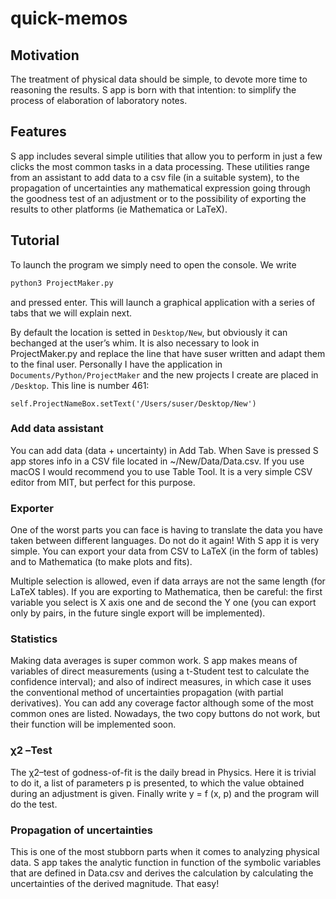 # quick-memos



## Motivation

The treatment of physical data should be simple, to devote more time to reasoning the results. S app is born with that intention: to simplify the process of elaboration of laboratory notes.



## Features

S app includes several simple utilities that allow you to perform in just a few clicks the most common tasks in a data processing. These utilities range from an assistant to add data to a csv file (in a suitable system), to the propagation of uncertainties any mathematical expression going through the goodness test of an adjustment or to the possibility of exporting the results to other platforms (ie Mathematica or LaTeX).



## Tutorial

To launch the program we simply need to open the console. We write
```bash
python3 ProjectMaker.py
```
and pressed enter. This will launch a graphical application with a series of tabs that we will explain next.

By default the location is setted in `Desktop/New`, but obviously it can bechanged at the user’s whim. 
It is also necessary to look in ProjectMaker.py and replace the line that have suser written and adapt
them to the final user. Personally I have the application in `Documents/Python/ProjectMaker` and the
new projects I create are placed in `/Desktop`. This line is number 461:
```
self.ProjectNameBox.setText('/Users/suser/Desktop/New')
```



### Add data assistant

You can add data (data + uncertainty) in Add Tab. When Save is pressed S app stores info in a CSV file located in ~/New/Data/Data.csv. If you use macOS I would recommend you to use Table Tool. It is a very simple CSV editor from MIT, but perfect for this purpose.



### Exporter

One of the worst parts you can face is having to translate the data you have taken between different languages. Do not do it again! With S app it is very simple. You can export your data from CSV to LaTeX (in the form of tables) and to Mathematica (to make plots and fits).

Multiple selection is allowed, even if data arrays are not the same length (for LaTeX tables). If you are exporting to Mathematica, then be careful: the first variable you select is X axis one and de second the Y one (you can export only by pairs, in the future single export will be implemented).



### Statistics

Making data averages is super common work. S app makes means of variables of direct measurements (using a t-Student test to calculate the confidence interval); and also of indirect measures, in which case it uses the conventional method of uncertainties propagation  (with partial derivatives).
You can add any coverage factor although some of the most common ones are listed. Nowadays, the two copy buttons do not work, but their function will be implemented soon.



### χ2 –Test

The χ2–test of godness-of-fit is the daily bread in Physics. Here it is trivial to do it, a list of parameters p is presented, to which the value obtained during an adjustment is given. Finally write y = f (x, p) and the program will do the test.



### Propagation of uncertainties

This is one of the most stubborn parts when it comes to analyzing physical data. S app takes the analytic function in function of the symbolic variables that are defined in Data.csv and derives the calculation by calculating the uncertainties of the derived magnitude. That easy!

